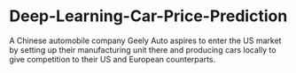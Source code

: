 # Deep-Learning-Car-Price-Prediction
A Chinese automobile company Geely Auto aspires to enter the US market by setting up their manufacturing unit there and producing cars locally to give competition to their US and European counterparts.

